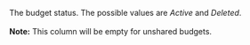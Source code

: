The budget status. The possible values are *Active* and *Deleted*.<br/><br/>**Note:** This column will be empty for unshared budgets.